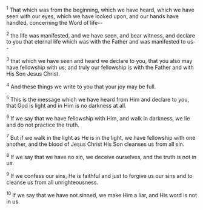 <sup>1</sup> 
That which was from the beginning, which we have heard, which we have seen with our eyes, which we have looked upon, and our hands have handled, concerning the Word of life-- 

<sup>2</sup> 
the life was manifested, and we have seen, and bear witness, and declare to you that eternal life which was with the Father and was manifested to us-- 

<sup>3</sup> 
that which we have seen and heard we declare to you, that you also may have fellowship with us; and truly our fellowship is with the Father and with His Son Jesus Christ. 

<sup>4</sup> 
And these things we write to you that your joy may be full.

<sup>5</sup> 
This is the message which we have heard from Him and declare to you, that God is light and in Him is no darkness at all. 

<sup>6</sup> 
If we say that we have fellowship with Him, and walk in darkness, we lie and do not practice the truth. 

<sup>7</sup> 
But if we walk in the light as He is in the light, we have fellowship with one another, and the blood of Jesus Christ His Son cleanses us from all sin. 

<sup>8</sup> 
If we say that we have no sin, we deceive ourselves, and the truth is not in us. 

<sup>9</sup> 
If we confess our sins, He is faithful and just to forgive us our sins and to cleanse us from all unrighteousness. 

<sup>10</sup> 
If we say that we have not sinned, we make Him a liar, and His word is not in us.